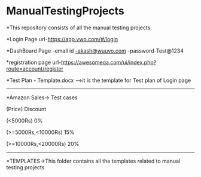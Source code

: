 # ManualTestingProjects
*This repository consists of all the manual testing projects.
 
 *Login Page url-https://app.vwo.com/#/login

 *DashBoard Page 
 -email id -akash@wuuvo.com
 -password-Test@1234

*registration page url-https://awesomeqa.com/ui/index.php?route=account/register

*Test Plan - Template.docx -->it is the template for  Test plan of Login page 
____________________________________________________________________________________________________________________________________
*Amazon Sales-> Test cases 

(Price)              Discount

(<5000Rs)               0%

(>=5000Rs,<10000Rs)     15%

(>=10000Rs,<20000Rs)    20%
_____________________________________________________________________________________________________________________________________

*TEMPLATES->This folder contains all the templates related to manual testing projects
